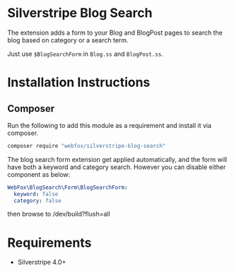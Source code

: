 # Silverstripe Blog Search

The extension adds a form to your Blog and BlogPost pages to search the blog based on category or a search term.

Just use `$BlogSearchForm` in `Blog.ss` and `BlogPost.ss`.

# Installation Instructions

## Composer
Run the following to add this module as a requirement and install it via composer.

```bash
composer require "webfox/silverstripe-blog-search"
```

The blog search form extension get applied automatically, and the form will have both a keyword and category search.
However you can disable either component as below:

```yaml
WebFox\BlogSearch\Form\BlogSearchForm:
  keyword: false
  category: false
```

then browse to /dev/build?flush=all

# Requirements
* Silverstripe 4.0+
